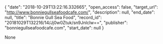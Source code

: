 {
  "date": "2018-10-29T13:22:16.332665", 
  "open_access": false, 
  "target_url": "http://www.bonniegullseafoodcafe.com/", 
  "description": null, 
  "end_date": null, 
  "title": "Bonnie Gull Sea Food", 
  "record_id": "20181029T132216/14/Jj0w0Ztuk/sn9Jnlclw==", 
  "publisher": "bonniegullseafoodcafe.com", 
  "start_date": null
}

None